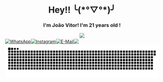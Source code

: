 <div align="center">
  <h1 align="center">Hey!! ╰(*°▽°*)╯</h1>
  <h3 align="center" type="text">I'm João Vitor! I'm 21 years old !</h3>
</div>

<div>
  
</div>


<div align="center">
  <!--
  <a href="https://github.com/joaovtfor"><img width="48%" src="https://github-readme-stats.vercel.app/api?username=joaovtfor&show_icons=true&bg_color=DEG,1C1C1C,778899&title_color=DCDCDC&text_color=DCDCDC&icon_color=C0C0C0&hide_border=true&custom_title=Stats"/></a>
  -->
  <a href="https://github.com/joaovtfor"><img width="48%" src=https://github-readme-stats.vercel.app/api/top-langs/?username=joaovtfor&custom_title=Languages&show_icons=true&bg_color=DEG,778899,1C1C1C&title_color=DCDCDC&text_color=DCDCDC&icon_color=C0C0C0&hide_border=true&layout=compact /></a>
</div>

<!--<div align="right">
  <h3>(/≧▽≦)/</h3>
</div>-->

<div style="display:flex;">

  <a href="https://wa.me/5554999303946" target="_blank"/>
  <img alt="WhatsApp" src="https://img.shields.io/badge/WhatsApp-25D366?style=for-the-badge&logo=whatsapp&logoColor=white"/>

  <a href="https://www.instagram.com/joaovtfor" target="_blank"/>
  <img alt="Instagram" src="https://img.shields.io/badge/Instagram-E4405F?style=for-the-badge&logo=instagram&logoColor=white"/>

  <a href = "mailto: joaovtfor@hotmail.com" target="_blank"/>
  <img alt="E-Mail" src="https://img.shields.io/badge/Microsoft_Outlook-0078D4?style=for-the-badge&logo=microsoft-outlook&logoColor=white"/>

  <a href="https://www.linkedin.com/in/joaovtfor/" target="_blank">
  <img src="https://img.shields.io/badge/LinkedIn-0077B5?style=for-the-badge&logo=linkedin&logoColor=white"/>

</div>

<picture>
  <source srcset="https://github.com/joaovtfor/joaovtfor/blob/output/github-snake-dark.svg">
  <img alt="github contribution grid snake animation" src="https://github.com/joaovtfor/joaovtfor/blob/output/github-snake-dark.svg">
</picture>

<!-- <img src="https://img.shields.io/badge/React-20232A?style=for-the-badge&logo=react&logoColor=61DAFB"/> -->
